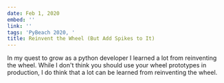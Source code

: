 ```yaml
---
date: Feb 1, 2020
embed: ''
link: ''
tags: 'PyBeach 2020, '
title: Reinvent the Wheel (But Add Spikes to It)
---
```


In my quest to grow as a python developer I learned a lot from reinventing the wheel. While I don't think you should use your wheel prototypes in production, I do think that a lot can be learned from reinventing the wheel.